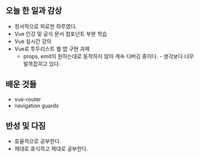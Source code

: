 ## 오늘 한 일과 감상
- 정서적으로 피로한 하루였다.
- Vue 인강 및 공식 문서 컴포넌트 부분 학습
- Vue 실시간 강의
- Vue로 투두리스트 웹 앱 구현 과제
  - props, emit이 원하는대로 동작하지 않아 계속 디버깅 중이다. - 생각보다 너무 발목잡히고 있다.

## 배운 것들
- vue-router
- navigation guards

## 반성 및 다짐

- 효율적으로 공부한다.
- 제대로 휴식하고 제대로 공부한다.
